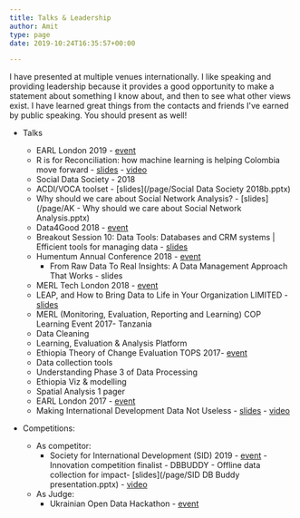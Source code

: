 ```yaml
---
title: Talks & Leadership
author: Amit
type: page
date: 2019-10:24T16:35:57+00:00

---
```


I have presented at multiple venues internationally. I like speaking and providing leadership because it provides a good opportunity to make a statement about something I know about, and then to see what other views exist. I have learned great things from the contacts and friends I've earned by public speaking. You should present as well!

  - Talks
    -  EARL London 2019 - [event](https://earlconf.com/)  
      *  R is for Reconciliation: how machine learning is helping Colombia move forward - [slides](https://earlconf.com/assets/slides/Thurs%2012%20Sept/Session%201/Amit%20Kohli.pptx) - [video](https://www.youtube.com/watch?v=j2Vr26vIbnY)
    -  Social Data Society - 2018 
      *  ACDI/VOCA toolset - [slides](/page/Social Data Society 2018b.pptx)
      *  Why should we care about Social Network Analysis? - [slides](/page/AK - Why should we care about Social Network Analysis.pptx)
    -  Data4Good 2018 - [event](https://www.data4goodconf.org.uk/) 
      *  Breakout Session 10: Data Tools: Databases and CRM systems | Efficient tools for managing data - [slides](https://www.data4goodconf.org.uk/s/Data-Tools-presentation.PDF)
    -  Humentum Annual Conference 2018 - [event](https://www.humentum.org/sites/default/files/Full%20agenda%20single%20pages_0.pdf)
       *  From Raw Data To Real Insights: A Data Management Approach That Works - slides
    -  MERL Tech London 2018 - [event](http://merltech.org/merl-tech-london-2018-agenda/)
      *  LEAP, and How to Bring Data to Life in Your Organization LIMITED - [slides](https://static.sched.com/hosted_files/merltechlondon2018/29/MERL%20TECH%202018_ACDIVOCA-final.pptx)
    -  MERL (Monitoring, Evaluation, Reporting and Learning) COP Learning Event 2017- Tanzania
      *  Data Cleaning 
      *  Learning, Evaluation & Analysis Platform
    -  Ethiopia Theory of Change Evaluation TOPS 2017- [event](https://www.acdivoca.org/theory-of-change-adaptive-learning-and-validation-conference-workshop/)  
      *  Data collection tools
      *  Understanding Phase 3 of Data Processing
      *  Ethiopia Viz & modelling
      *  Spatial Analysis 1 pager 
    -  EARL London 2017 - [event](https://earlconf.com/2017/london/)
      *  Making International Development Data Not Useless - [slides](https://slides.com/amitkohli/earl)    -  [video](https://www.youtube.com/watch?v=vxIVs7VtRFY)

  - Competitions:
    - As competitor:
      - Society for International Development (SID) 2019 - [event](https://sidw.org/2019-sid-w-innovation-competition) - Innovation competition finalist - DBBUDDY - Offline data collection for impact- [slides](/page/SID DB Buddy presentation.pptx) - [video](https://youtu.be/Nb5yL3bihAA)
    - As Judge:
      - Ukrainian Open Data Hackathon - [event](https://www.londontechukraine.com/)
